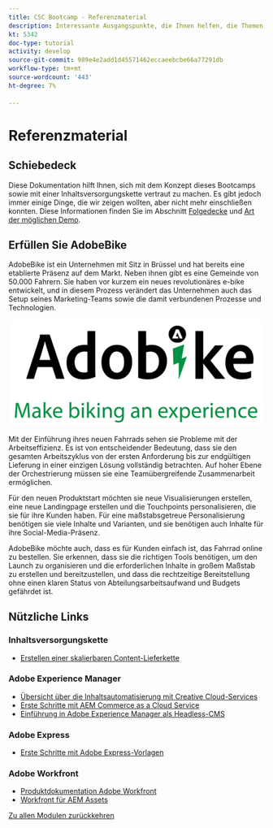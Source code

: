 ```yaml
---
title: CSC Bootcamp - Referenzmaterial
description: Interessante Ausgangspunkte, die Ihnen helfen, die Themen, die in diesem Bootcamp behandelt werden, besser zu verstehen.
kt: 5342
doc-type: tutorial
activity: develop
source-git-commit: 989e4e2add1d45571462eccaeebcbe66a77291db
workflow-type: tm+mt
source-wordcount: '443'
ht-degree: 7%

---
```


# Referenzmaterial

## Schiebedeck

Diese Dokumentation hilft Ihnen, sich mit dem Konzept dieses Bootcamps sowie mit einer Inhaltsversorgungskette vertraut zu machen. Es gibt jedoch immer einige Dinge, die wir zeigen wollten, aber nicht mehr einschließen konnten. Diese Informationen finden Sie im Abschnitt [Folgedecke](https://adobe.sharepoint.com/:p:/r/sites/SWEnterpriseMarketingTeam/Shared%20Documents/Bootcamps/Content%20Supply%20Chain%20Bootcamp/Experience%20Makers%20Content%20Supply%20Chain%20Slide%20Deck.pptx?d=w1a3787d39c3a43ab941cfd0069f8383a&amp;csf=1&amp;web=1&amp;e=57aFUU) und [Art der möglichen Demo](https://xd.adobe.com/view/45ea642f-69fb-4bbe-bba6-6915a3709a6d-10b9/?fullscreen).

## Erfüllen Sie AdobeBike

AdobeBike ist ein Unternehmen mit Sitz in Brüssel und hat bereits eine etablierte Präsenz auf dem Markt. Neben ihnen gibt es eine Gemeinde von 50.000 Fahrern. Sie haben vor kurzem ein neues revolutionäres e-bike entwickelt, und in diesem Prozess verändert das Unternehmen auch das Setup seines Marketing-Teams sowie die damit verbundenen Prozesse und Technologien.

![AdobeBike](./images/adobike-logo.png)

Mit der Einführung ihres neuen Fahrrads sehen sie Probleme mit der Arbeitseffizienz. Es ist von entscheidender Bedeutung, dass sie den gesamten Arbeitszyklus von der ersten Anforderung bis zur endgültigen Lieferung in einer einzigen Lösung vollständig betrachten. Auf hoher Ebene der Orchestrierung müssen sie eine Teamübergreifende Zusammenarbeit ermöglichen.

Für den neuen Produktstart möchten sie neue Visualisierungen erstellen, eine neue Landingpage erstellen und die Touchpoints personalisieren, die sie für ihre Kunden haben. Für eine maßstabsgetreue Personalisierung benötigen sie viele Inhalte und Varianten, und sie benötigen auch Inhalte für ihre Social-Media-Präsenz.

AdobeBike möchte auch, dass es für Kunden einfach ist, das Fahrrad online zu bestellen. Sie erkennen, dass sie die richtigen Tools benötigen, um den Launch zu organisieren und die erforderlichen Inhalte in großem Maßstab zu erstellen und bereitzustellen, und dass die rechtzeitige Bereitstellung ohne einen klaren Status von Abteilungsarbeitsaufwand und Budgets gefährdet ist.


## Nützliche Links

### Inhaltsversorgungskette

- [Erstellen einer skalierbaren Content-Lieferkette](https://business.adobe.com/resources/webinars/building-a-content-supply-chain-that-scales.html)

### Adobe Experience Manager

- [Übersicht über die Inhaltsautomatisierung mit Creative Cloud-Services](https://experienceleague.adobe.com/docs/experience-manager-learn/assets/content-automation/overview.html?lang=en)
- [Erste Schritte mit AEM Commerce as a Cloud Service](https://experienceleague.adobe.com/docs/experience-manager-cloud-service/content/content-and-commerce/storefront/getting-started.html)
- [Einführung in Adobe Experience Manager als Headless-CMS](https://experienceleague.adobe.com/docs/experience-manager-cloud-service/content/headless/introduction.html?lang=en)

### Adobe Express

- [Erste Schritte mit Adobe Express-Vorlagen](https://helpx.adobe.com/express/using/work-with-templates.html)

### Adobe Workfront

- [Produktdokumentation Adobe Workfront](https://experienceleague.adobe.com/docs/workfront/using/home.html?lang=en)
- [Workfront für AEM Assets](https://exchange.adobe.com/apps/ec/101385/workfront-for-aem-assets)


[Zu allen Modulen zurückkehren](./overview.md)
